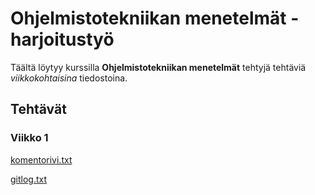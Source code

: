 # Ohjelmistotekniikan menetelmät - harjoitustyö

Täältä löytyy kurssilla **Ohjelmistotekniikan menetelmät** tehtyjä tehtäviä *viikkokohtaisina* tiedostoina.

## Tehtävät

### Viikko 1

[komentorivi.txt](https://github.com/heidihas/otm-harjoitustyo/blob/master/laskarit/viikko1/komentorivi.txt)

[gitlog.txt](https://github.com/heidihas/otm-harjoitustyo/blob/master/laskarit/viikko1/gitlog.txt)
